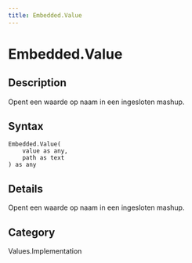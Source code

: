 ```yaml
---
title: Embedded.Value
---
```


# Embedded.Value


## Description

Opent een waarde op naam in een ingesloten mashup.


## Syntax

```powerquery
Embedded.Value(
    value as any,
    path as text
) as any
```


## Details

Opent een waarde op naam in een ingesloten mashup.



## Category
Values.Implementation
